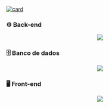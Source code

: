 [![card](https://github-readme-stats.vercel.app/api?username=IagoACPereira&theme=tokyonight&show_icons=true)](https://github.com/anuraghazra/github-readme-stats)

### ⚙️ Back-end
<p align="center">
  <a href="https://skillicons.dev">
    <img src="https://skillicons.dev/icons?i=node,javascript,typescript,express,nest,sequelize" />
  </a>
</p>

### 🗄️ Banco de dados
<p align="center">
  <a href="https://skillicons.dev">
    <img src="https://skillicons.dev/icons?i=postgresql,sqlite,mysql,mongo" />
  </a>
</p>

### 🖥️ Front-end
<p align="center">
  <a href="https://skillicons.dev">
    <img src="https://skillicons.dev/icons?i=react,html,css,bootstrap" />
  </a>
</p>

<!--
**IagoACPereira/IagoACPereira** is a ✨ _special_ ✨ repository because its `README.md` (this file) appears on your GitHub profile.

Here are some ideas to get you started:

- 🔭 I’m currently working on ...
- 🌱 I’m currently learning ...
- 👯 I’m looking to collaborate on ...
- 🤔 I’m looking for help with ...
- 💬 Ask me about ...
- 📫 How to reach me: ...
- 😄 Pronouns: ...
- ⚡ Fun fact: ...
-->
